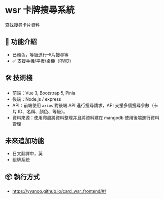 # wsr 卡牌搜尋系統

查找搜尋卡片資料

## 🚀 功能介紹
- 已顔色，等級進行卡片搜尋等
- ✅ 支援手機/平板/桌機（RWD）

## 🛠️ 技術棧
- 前端：Vue 3, Bootstrap 5, Pinia
- 後端：Node.js / express
- API：前端使用 `axios` 對後端 API 進行搜尋請求，API 支援多個搜尋參數（卡片 ID、名稱、顏色、等級）。
- 資料來源：使用爬蟲將資料整理并且將資料建在 mangodb 使用後端進行資料管理

## 未來追加功能
- 日文翻譯中，英
- 組牌系統

## 📦 執行方式
- https://yyanoo.github.io/card_wsr_frontend/#/
